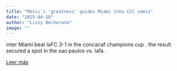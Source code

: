 ```yaml
---
title: "Messi's 'greatness' guides Miami into CCC semis"
date: "2025-04-10"
author: "Lizzy Becherano"
image: ""
---
```


inter Miami beat laFC 3-1 in the concacaf champions cup . the result secured a spot in the sao paulos vs. lafa .

[Leer más](https://www.espn.com/soccer/story/_/id/44610041/lionel-messi-greatness-sparks-miami-comeback-champions-cup-semifinals)

